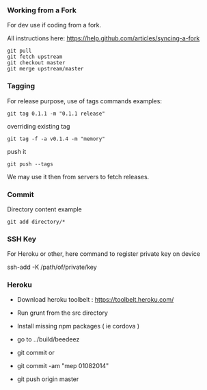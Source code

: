 ### Working from a Fork

For dev use if coding from a fork.

All instructions here: https://help.github.com/articles/syncing-a-fork

```
git pull
git fetch upstream
git checkout master
git merge upstream/master
```

### Tagging

For release purpose, use of tags commands examples:

```
git tag 0.1.1 -m "0.1.1 release"
```
overriding existing tag

```
git tag -f -a v0.1.4 -m "memory"
```

push it

```
git push --tags
```

We may use it then from servers to fetch releases.

### Commit

Directory content example

```
git add directory/*
```

### SSH Key

For Heroku or other, here command to register private key on device

ssh-add -K /path/of/private/key

### Heroku

- Download heroku toolbelt :
https://toolbelt.heroku.com/

- Run grunt from the src directory
- Install missing npm packages ( ie cordova )
- go to ../build/beedeez
- git commit
or
- git commit -am "mep 01082014"
- git push origin master
